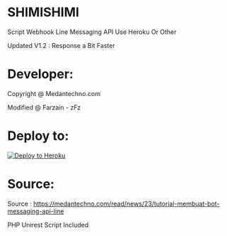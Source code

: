 # SHIMISHIMI
Script Webhook Line Messaging API Use Heroku Or Other

Updated V1.2 : Response a Bit Faster

# Developer:
Copyright @ Medantechno.com

Modified @ Farzain - zFz

# Deploy to:
[![Deploy to Heroku](https://www.herokucdn.com/deploy/button.svg)](https://heroku.com/deploy)

# Source:
Source : https://medantechno.com/read/news/23/tutorial-membuat-bot-messaging-api-line

PHP Unirest Script Included
